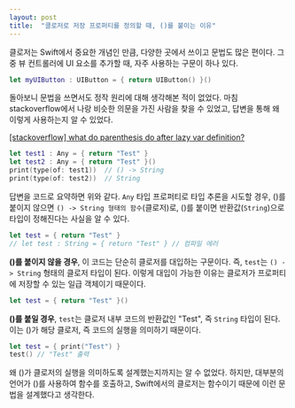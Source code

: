```yaml
---
layout: post
title:  "클로저로 저장 프로퍼티를 정의할 때, ()를 붙이는 이유"
---
```


클로저는 Swift에서 중요한 개념인 만큼, 다양한 곳에서 쓰이고 문법도 많은 편이다.
그중 뷰 컨트롤러에 UI 요소를 추가할 때, 자주 사용하는 구문이 하나 있다.

```swift
let myUIButton : UIButton = { return UIButton() }()
```

돌아보니 문법을 쓰면서도 정작 원리에 대해 생각해본 적이 없었다. 마침 stackoverflow에서 나랑 비슷한 의문을 가진 사람을 찾을 수 있었고, 답변을 통해 왜 이렇게 사용하는지 알 수 있었다.

[[stackoverflow] what do parenthesis do after lazy var definition?](https://stackoverflow.com/questions/35237786/what-do-parenthesis-do-after-lazy-var-definition)
```swift
let test1 : Any = { return "Test" }
let test2 : Any = { return "Test" }()
print(type(of: test1))  // () -> String
print(type(of: test2))  // String
```
답변을 코드로 요약하면 위와 같다. ```Any``` 타입 프로퍼티로 타입 추론을 시도할 경우, ()를 붙이지 않으면 ```() -> String 형태의 함수```(클로저)로, ()를 붙이면 반환값(```String```)으로 타입이 정해진다는 사실을 알 수 있다.

```swift
let test = { return "Test" }
// let test : String = { return "Test" } // 컴파일 에러
```
**()를 붙이지 않을 경우**, 이 코드는 단순히 클로저를 대입하는 구문이다. 즉, ```test```는 ```() -> String``` 형태의 클로저 타입이 된다. 이렇게 대입이 가능한 이유는 클로저가 프로퍼티에 저장할 수 있는 일급 객체이기 때문이다.

```swift
let test = { return "Test" }()
```
**()를 붙일 경우**, ```test```는 클로저 내부 코드의 반환값인 "Test", 즉 ```String``` 타입이 된다. 이는 ()가 해당 클로저, 즉 코드의 실행을 의미하기 때문이다.

```swift
let test = { print("Test") }
test() // "Test" 출력
```
왜 ()가 클로저의 실행을 의미하도록 설계했는지까지는 알 수 없었다. 하지만, 대부분의 언어가 ()를 사용하여 함수를 호출하고, Swift에서의 클로저는 함수이기 때문에 이런 문법을 설계했다고 생각한다.
